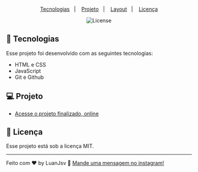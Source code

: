 


<p align="center">
  <a href="#-tecnologias">Tecnologias</a>&nbsp;&nbsp;&nbsp;|&nbsp;&nbsp;&nbsp;
  <a href="#-projeto">Projeto</a>&nbsp;&nbsp;&nbsp;|&nbsp;&nbsp;&nbsp;
  <a href="#-layout">Layout</a>&nbsp;&nbsp;&nbsp;|&nbsp;&nbsp;&nbsp;
  <a href="#memo-licença">Licença</a>
</p>

<p align="center">
  <img alt="License" src="https://img.shields.io/static/v1?label=license&message=MIT&color=49AA26&labelColor=000000">
</p>

## 🚀 Tecnologias

Esse projeto foi desenvolvido com as seguintes tecnologias:

- HTML e CSS
- JavaScript
- Git e Github

## 💻 Projeto



- [Acesse o projeto finalizado, online](https://luanjsv.github.io/Projeto_Unisa_faculdade/)


## :memo: Licença

Esse projeto está sob a licença MIT.

---

Feito com ♥ by LuanJsv :wave: [Mande uma mensagem no instagram!](https://www.instagram.com/luan_o_dantas/)
